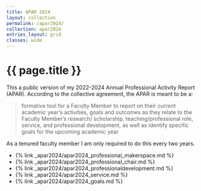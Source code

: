 ```yaml
---
title: APAR 2024
layout: collection
permalink: /apar2024/
collection: apar2024
entries_layout: grid
classes: wide
---
```


# {{ page.title }}

This a public version of my 2022-2024 Annual Professional Activity Report (APAR). According to the collective agreement, the APAR is meant to be a: 

>formative tool for a Faculty Member to report on their current academic
year’s activities, goals and outcomes as they relate to the Faculty Member’s research/
scholarship, teaching/professional role, service, and professional development, as well as
identify specific goals for the upcoming academic year

As a tenured faculty member I am only required to do this every two years. 


- {% link _apar2024/apar2024_professional_makerspace.md %}
- {% link _apar2024/apar2024_professional_chair.md %}
- {% link _apar2024/apar2024_professionaldevelopment.md %}
- {% link _apar2024/apar2024_service.md %}
- {% link _apar2024/apar2024_goals.md %}
